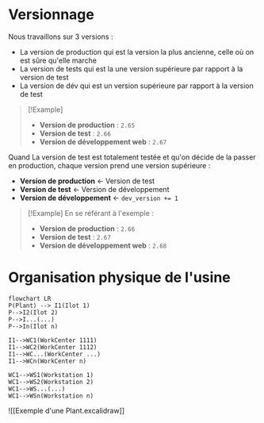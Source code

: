 


# Versionnage
Nous travaillons sur 3 versions :
- La version de production qui est la version la plus ancienne, celle où on est sûre qu'elle marche
- La version de tests qui est la une version supérieure par rapport à la version de test
- La version de dév qui est un version supérieure par rapport à la version de test

>[!Example]
> - **Version de production** : `2.65`
> - **Version de test** : `2.66`
> - **Version de développement web** : `2.67`


Quand La version de test est totalement testée et qu'on décide de la passer en production, chaque version prend une version supérieure :
- **Version de production** <- Version de test
- **Version de test** <- Version de développement
- **Version de développement** <- `dev_version += 1`
> [!Example]
> En se référant à l'exemple :
> - **Version de production** : `2.66`
> - **Version de test** : `2.67`
> - **Version de développement web** : `2.68`





# Organisation physique de l'usine
```mermaid
flowchart LR
P(Plant) --> I1(Ilot 1)
P-->I2(Ilot 2)
P-->I...(...)
P-->In(Ilot n)

I1-->WC1(WorkCenter 1111)
I1-->WC2(WorkCenter 1112)
I1-->WC...(WorkCenter ...)
I1-->WCn(WorkCenter n)

WC1-->WS1(Workstation 1)
WC1-->WS2(Workstation 2)
WC1-->WS...(...)
WC1-->WSn(Workstation n)
```

![[Exemple d'une Plant.excalidraw]]